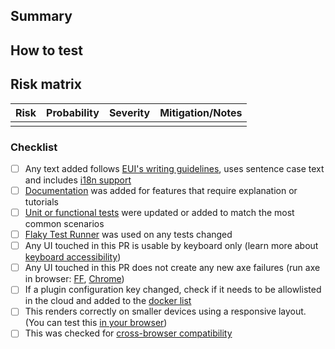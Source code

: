 ## Summary
<!-- A short, clear statement of the proposed changes. -->

## How to test
<!-- Include steps for testing your PR and screenshots (if applicable). -->

## Risk matrix
<!--
Provide a matrix or statement of known risks and how they are mitigated.
See risk examples: https://github.com/elastic/kibana/blob/main/RISK_MATRIX.mdx
-->

| Risk                      | Probability | Severity | Mitigation/Notes        |
|---------------------------|-------------|----------|-------------------------|
|                           |             |          |                         |

### Checklist

<!-- Delete any items that are not applicable to this PR. -->

- [ ] Any text added follows [EUI's writing guidelines](https://elastic.github.io/eui/#/guidelines/writing), uses sentence case text and includes [i18n support](https://github.com/elastic/kibana/blob/main/packages/kbn-i18n/README.md)
- [ ] [Documentation](https://www.elastic.co/guide/en/kibana/master/development-documentation.html) was added for features that require explanation or tutorials
- [ ] [Unit or functional tests](https://www.elastic.co/guide/en/kibana/master/development-tests.html) were updated or added to match the most common scenarios
- [ ] [Flaky Test Runner](https://ci-stats.kibana.dev/trigger_flaky_test_runner/1) was used on any tests changed
- [ ] Any UI touched in this PR is usable by keyboard only (learn more about [keyboard accessibility](https://webaim.org/techniques/keyboard/))
- [ ] Any UI touched in this PR does not create any new axe failures (run axe in browser: [FF](https://addons.mozilla.org/en-US/firefox/addon/axe-devtools/), [Chrome](https://chrome.google.com/webstore/detail/axe-web-accessibility-tes/lhdoppojpmngadmnindnejefpokejbdd?hl=en-US))
- [ ] If a plugin configuration key changed, check if it needs to be allowlisted in the cloud and added to the [docker list](https://github.com/elastic/kibana/blob/main/src/dev/build/tasks/os_packages/docker_generator/resources/base/bin/kibana-docker)
- [ ] This renders correctly on smaller devices using a responsive layout. (You can test this [in your browser](https://www.browserstack.com/guide/responsive-testing-on-local-server))
- [ ] This was checked for [cross-browser compatibility](https://www.elastic.co/support/matrix#matrix_browsers)
